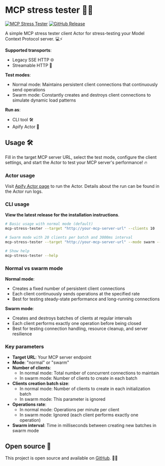 # MCP stress tester 🚀🔥

[![MCP Stress Tester](https://apify.com/actor-badge?actor=jakub.kopecky/mcp-stress-tester)](https://apify.com/jakub.kopecky/mcp-stress-tester)
[![GitHub Release](https://img.shields.io/github/v/release/apify/mcp-stress-tester)](https://github.com/apify/mcp-stress-tester/releases)

A simple MCP stress tester client Actor for stress-testing your Model Context Protocol server. 💻⚡

**Supported transports**:
- Legacy SSE HTTP 🌐
- Streamable HTTP 🚀

**Test modes**:
- Normal mode: Maintains persistent client connections that continuously send operations
- Swarm mode: Constantly creates and destroys client connections to simulate dynamic load patterns

**Run as**:
- CLI tool 🛠️
- Apify Actor 🐙

## Usage 🛠️

Fill in the target MCP server URL, select the test mode, configure the client settings, and start the Actor to test your MCP server's performance! 🔥

### Actor usage

Visit [Apify Actor page](https://apify.com/jakub.kopecky/mcp-stress-tester) to run the Actor. Details about the run can be found in the Actor run logs.

### CLI usage

**View the latest release for the installation instructions**.

```bash
# Basic usage with normal mode (default)
mcp-stress-tester --target "http://your-mcp-server-url" --clients 10

# Swarm mode with 20 clients per batch and 3000ms interval
mcp-stress-tester --target "http://your-mcp-server-url" --mode swarm --clients 20 --swarmInterval 3000

# Show help
mcp-stress-tester --help
```

### Normal vs swarm mode

**Normal mode**:
- Creates a fixed number of persistent client connections
- Each client continuously sends operations at the specified rate
- Best for testing steady-state performance and long-running connections

**Swarm mode**:
- Creates and destroys batches of clients at regular intervals
- Each client performs exactly one operation before being closed
- Best for testing connection handling, resource cleanup, and server resilience

### Key parameters

- **Target URL**: Your MCP server endpoint
- **Mode**: "normal" or "swarm"
- **Number of clients**:
  - In normal mode: Total number of concurrent connections to maintain
  - In swarm mode: Number of clients to create in each batch
- **Clients creation batch size**:
  - In normal mode: Number of clients to create in each initialization batch
  - In swarm mode: This parameter is ignored
- **Operations rate**:
  - In normal mode: Operations per minute per client
  - In swarm mode: Ignored (each client performs exactly one operation)
- **Swarm interval**: Time in milliseconds between creating new batches in swarm mode

## Open source 🌟

This project is open source and available on [GitHub](https://github.com/apify/mcp-stress-tester). 🐙✨
